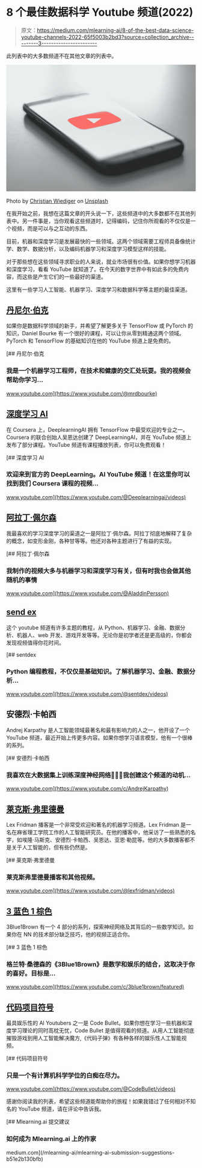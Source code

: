 # 8 个最佳数据科学 Youtube 频道(2022)

> 原文：<https://medium.com/mlearning-ai/8-of-the-best-data-science-youtube-channels-2022-65f5003b2bd3?source=collection_archive---------3----------------------->

此列表中的大多数频道不在其他文章的列表中。

![](img/9baefbe50c3365f9602b5e07a8e4e13c.png)

Photo by [Christian Wiediger](https://unsplash.com/@christianw?utm_source=medium&utm_medium=referral) on [Unsplash](https://unsplash.com?utm_source=medium&utm_medium=referral)

在我开始之前，我想在这篇文章的开头说一下，这些频道中的大多数都不在其他列表中。另一件事是，当你观看这些频道时，记得编码，记住你所观看的不仅仅是一个视频，而是可以与之互动的东西。

目前，机器和深度学习是发展最快的一些领域。这两个领域需要工程师具备像统计学、数学、数据分析，以及编码机器学习和深度学习模型这样的技能。

对于那些想在这些领域寻求职业的人来说，就业市场很有价值。如果你想学习机器和深度学习，看看 YouTube 就知道了。在今天的数字世界中有如此多的免费内容，而这些是产生它们的一些最好的渠道。

这里有一些学习人工智能、机器学习、深度学习和数据科学等主题的最佳渠道。

## [丹尼尔·伯克](https://www.youtube.com/@mrdbourke)

如果你是数据科学领域的新手，并希望了解更多关于 TensorFlow 或 PyTorch 的知识，Daniel Bourke 有一个很好的课程，可以让你从零到精通这两个领域。PyTorch 和 TensorFlow 的基础知识在他的 YouTube 频道上是免费的。

[](https://www.youtube.com/@mrdbourke) [## 丹尼尔·伯克

### 我是一个机器学习工程师，在技术和健康的交汇处玩耍。我的视频会帮助你学习…

www.youtube.com](https://www.youtube.com/@mrdbourke) 

## [深度学习 AI](https://www.youtube.com/@Deeplearningai/videos)

在 Coursera 上，DeeplearningAI 拥有 TensorFlow 中最受欢迎的专业之一。Coursera 的联合创始人吴恩达创建了 DeepLearningAI，并在 YouTube 频道上发布了部分课程。YouTube 频道有课程播放列表，你可以免费观看！

[](https://www.youtube.com/@Deeplearningai/videos) [## 深度学习 AI

### 欢迎来到官方的 DeepLearning。AI YouTube 频道！在这里你可以找到我们 Coursera 课程的视频…

www.youtube.com](https://www.youtube.com/@Deeplearningai/videos) 

## [阿拉丁·佩尔森](https://www.youtube.com/@AladdinPersson)

我最喜欢的学习深度学习的渠道之一是阿拉丁·佩尔森。阿拉丁彻底地解释了复杂的概念，如变形金刚，各种甘等等。他还对各种主题进行了有益的实现。

[](https://www.youtube.com/@AladdinPersson) [## 阿拉丁·佩尔森

### 我制作的视频大多与机器学习和深度学习有关，但有时我也会做其他随机的事情

www.youtube.com](https://www.youtube.com/@AladdinPersson) 

## [send ex](https://www.youtube.com/@sentdex/videos)

这个 youtube 频道有许多主题的教程，从 Python、机器学习、金融、数据分析、机器人、web 开发、游戏开发等等。无论你是初学者还是更高级的，你都会发现视频值得你花时间。

[](https://www.youtube.com/@sentdex/videos) [## sentdex

### Python 编程教程，不仅仅是基础知识。了解机器学习、金融、数据分析…

www.youtube.com](https://www.youtube.com/@sentdex/videos) 

## 安德烈·卡帕西

Andrej Karpathy 是人工智能领域最著名和最有影响力的人之一，他开设了一个 YouTube 频道，最近开始上传更多内容。如果你想学习语言模型，他有一个很棒的系列。

[](https://www.youtube.com/c/AndrejKarpathy) [## 安德烈·卡帕西

### 我喜欢在大数据集上训练深度神经网络🧠🤖💥我创建这个频道的动机…

www.youtube.com](https://www.youtube.com/c/AndrejKarpathy) 

## [莱克斯·弗里德曼](https://www.youtube.com/@lexfridman/videos)

Lex Fridman 播客是一个非常受欢迎和著名的机器学习频道。Lex Fridman 是一名在麻省理工学院工作的人工智能研究员。在他的播客中，他采访了一些熟悉的名字，如埃隆·马斯克、安德烈·卡帕西、吴恩达、亚恩·勒昆等。他的大多数播客都不是关于人工智能的，但有些仍然是。

[](https://www.youtube.com/@lexfridman/videos) [## 莱克斯·弗里德曼

### 莱克斯弗里德曼播客和其他视频。

www.youtube.com](https://www.youtube.com/@lexfridman/videos) 

## [3 蓝色 1 棕色](https://www.youtube.com/c/3blue1brown/featured)

3Blue1Brown 有一个 4 部分的系列，探索神经网络及其背后的一些数学知识。如果你在 NN 的技术部分缺乏技巧，他的视频正适合你。

[](https://www.youtube.com/c/3blue1brown/featured) [## 3 蓝色 1 棕色

### 格兰特·桑德森的《3Blue1Brown》是数学和娱乐的结合，这取决于你的喜好。目标是…

www.youtube.com](https://www.youtube.com/c/3blue1brown/featured) 

## [代码项目符号](https://www.youtube.com/@CodeBullet/videos)

最具娱乐性的 AI Youtubers 之一是 Code Bullet。如果你想在学习一些机器和深度学习理论的同时高枕无忧，Code Bullet 是值得观看的频道。从用人工智能彻底摧毁游戏到用人工智能解决魔方,《代码子弹》有各种各样的娱乐性人工智能视频。

[](https://www.youtube.com/@CodeBullet/videos) [## 代码项目符号

### 只是一个有计算机科学学位的白痴在尽力。

www.youtube.com](https://www.youtube.com/@CodeBullet/videos) 

感谢你阅读我的列表，希望这些频道能帮助你的旅程！如果我错过了任何相对不知名的 YouTube 频道，请在评论中告诉我。

[](/mlearning-ai/mlearning-ai-submission-suggestions-b51e2b130bfb) [## Mlearning.ai 提交建议

### 如何成为 Mlearning.ai 上的作家

medium.com](/mlearning-ai/mlearning-ai-submission-suggestions-b51e2b130bfb)